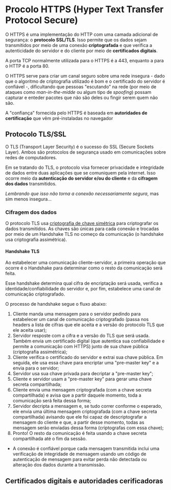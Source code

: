 # Procolo HTTPS (Hyper Text Transfer Protocol Secure)

O HTTPS é uma implementação do HTTP com uma camada adicional de segurança: o **protocolo SSL/TLS**. Isso permite que os dados sejam transmitidos por meio de uma conexão **criptografada** e que verifica a autenticidade do servidor e do cliente por meio de **certificados digitais**.

A porta TCP normalmente utilizada para o HTTPS é a 443, enquanto a para o HTTP é a porta 80.

O HTTPS serve para criar um canal seguro sobre uma rede insegura - dado que o algoritmo de criptografia utilizado é bom e o certificado do servidor é confiável -, dificultando que pessoas "escutando" na rede (por meio de ataques como _man-in-the-midde_ ou algum tipo de _spoofing_) possam capturar e enteder pacotes que não são deles ou fingir serem quem não são.

A "confiança" fornecida pelo HTTPS é baseada em **autoridades de certificação** que vêm pré-instaladas no navegador

## Protocolo TLS/SSL
O TLS (Transport Layer Security) é o sucesso do SSL (Secure Sockets Layer). Ambos são protocolos de segurança usado em comunicações sobre redes de computadores.

Em se tratando do TLS, o protocolo visa fornecer privacidade e integridade de dados entre duas aplicações que se comuniquem pela internet. Isso ocorre meio da **autenticação do servidor e/ou do cliente** e da **cifragem dos dados** transmitidos.

_Lembrando que isso não torna a conexão necessariamente segura_, mas sim menos insegura...

### Cifragem dos dados

O protocolo TLS usa [criptografia de chave simétrica](https://pt.wikipedia.org/wiki/Algoritmo_de_chave_sim%C3%A9trica) para criptografar os dados transmitidos. As chaves são únicas para cada conexão e trocadas por meio de um Handshake TLS no começo da comunicação (o handshake usa criptografia assimétrica).

#### Handshake TLS
Ao estabelecer uma comunicação cliente-servidor, a primeira operação que ocorre é o Handshake para determinar como o resto da comunicação será feita.

Esse handshake determina qual cifra de encriptação será usada, verifica a identidade/confiabilidade do servidor e, por fim, estabelece uma canal de comunicação criptografado.

O processo de handshake segue o fluxo abaixo:
1. Cliente manda uma mensagem para o servidor pedindo para estabelecer um canal de comunicação criptografado (passa nos headers a lista de cifras que ele aceita e a versão do protocolo TLS que ele aceita usar);
2. Servidor resposte com a cifra e a versão do TLS que será usada. Também envia um certificado digital (que autentica sua confiabilidade e permite a comunicação com HTTPS) junto de sua chave pública (criptografia assimétrica);
3. Cliente verifica o certificado do servidor e extrai sua chave pública. Em seguida, ele usa essa chave para encriptar uma "pre-master key" e a envia para o servidor;
4. Servidor usa sua chave privada para decriptar a "pre-master key";
5. Cliente e servidor usam a "pre-master key" para gerar uma chave secreta compartilhada;
6. Cliente envia uma mensagem criptografada (com a chave secreta compartilhada) e avisa que a partir daquele momento, toda a comunicação será feita dessa forma;
7. Servidor decripta a mensagem e, se tudo correr conforme o esperado, ele envia uma última mensagem criptografada (com a chave secreta compartilhada) avisando que ele foi capaz de descriptografar a mensagem do cliente e que, a partir desse momento, todas as mensagem serão enviadas dessa forma (criptografas com essa chave);
8. Pronto! O resto da comunicação é feita usando a chave secreta compartilhada até o fim da sessão.

- A conexão é confiável porque cada mensagem transmitida inclui uma verificação de integridade de mensagem usando um código de autenticação de mensagem para evitar perda não detectada ou alteração dos dados durante a transmissão.

## Certificados digitais e autoridades cerificadoras


